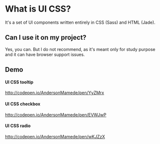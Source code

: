 # What is UI CSS?
It's a set of UI components written entirely in CSS (Sass) and HTML (Jade).

## Can I use it on my project?
Yes, you can. But I do not recommend, as it's meant only for study purpose and it can have browser support issues.

## Demo
#### UI CSS tooltip
http://codepen.io/AndersonMamede/pen/YyZMrx

#### UI CSS checkbox
http://codepen.io/AndersonMamede/pen/EVWJwP

#### UI CSS radio
http://codepen.io/AndersonMamede/pen/wKJZzX